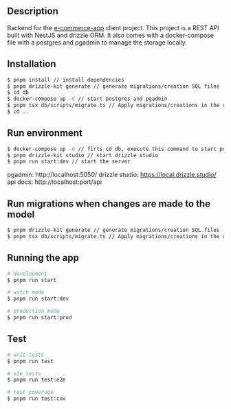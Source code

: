 ## Description

Backend for the [e-commerce-app](https://github.com/Diegovalen47/e-commerce-app) client project. This project is a REST API built with NestJS and drizzle ORM. It also comes with a docker-compose file with a postgres and pgadmin to manage the storage locally.

## Installation

```bash
$ pnpm install // install dependencies
$ pnpm drizzle-kit generate // generate migrations/creation SQL files
$ cd db
$ docker-compose up -d // start postgres and pgadmin
$ pnpm tsx db/scripts/migrate.ts // Apply migrations/creations in the database
$ cd ..

```
## Run environment

```bash
$ docker-compose up -d // firts cd db, execute this command to start postgres and pgadmin and the cd ..
$ pnpm drizzle-kit studio // start drizzle studio
$ pnpm run start:dev // start the server
```
pgadmin: http://localhost:5050/
drizzle studio: https://local.drizzle.studio/
api docs: http://localhost:port/api

## Run migrations when changes are made to the model

```bash
$ pnpm drizzle-kit generate // generate migrations/creation SQL files
$ pnpm tsx db/scripts/migrate.ts // Apply migrations/creations in the database
```




## Running the app

```bash
# development
$ pnpm run start

# watch mode
$ pnpm run start:dev

# production mode
$ pnpm run start:prod
```

## Test

```bash
# unit tests
$ pnpm run test

# e2e tests
$ pnpm run test:e2e

# test coverage
$ pnpm run test:cov
```

